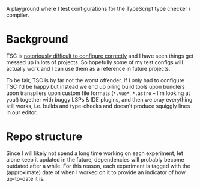 A playground where I test configurations for the TypeScript type checker / compiler.

# Background
TSC is [notoriously difficult to configure
correctly](https://github.com/microsoft/TypeScript/issues/29118#issuecomment-991763427)
and I have seen things get messed up in lots of projects. So hopefully some of
my test configs will actually work and I can use them as a reference in future
projects.

To be fair, TSC is by far not the worst offender. If I *only* had to configure
TSC I'd be happy but instead we end up piling build tools upon bundlers upon
transpilers upon custom file formats (`*.vue*`, `*.astro` – I'm looking at you!)
together with buggy LSPs & IDE plugins, and then we pray everything still works,
i.e. builds and type-checks and doesn't produce squiggly lines in our editor.


# Repo structure
Since I will likely not spend a long time working on each experiment, let alone
keep it updated in the future, dependencies will probably become outdated after
a while. For this reason, each experiment is tagged with the (approximate) date
of when I worked on it to provide an indicator of how up-to-date it is.
